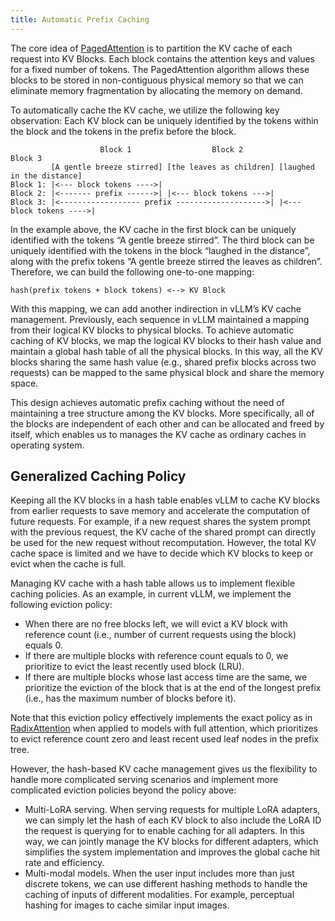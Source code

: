 ```yaml
---
title: Automatic Prefix Caching
---
```


The core idea of [PagedAttention](https://blog.vllm.ai/2023/06/20/vllm.html) is to partition the KV cache of each request into KV Blocks. Each block contains the attention keys and values for a fixed number of tokens. The PagedAttention algorithm allows these blocks to be stored in non-contiguous physical memory so that we can eliminate memory fragmentation by allocating the memory on demand.

To automatically cache the KV cache, we utilize the following key observation: Each KV block can be uniquely identified by the tokens within the block and the tokens in the prefix before the block.

```text
                    Block 1                  Block 2                  Block 3
         [A gentle breeze stirred] [the leaves as children] [laughed in the distance]
Block 1: |<--- block tokens ---->|
Block 2: |<------- prefix ------>| |<--- block tokens --->|
Block 3: |<------------------ prefix -------------------->| |<--- block tokens ---->|
```

In the example above, the KV cache in the first block can be uniquely identified with the tokens “A gentle breeze stirred”. The third block can be uniquely identified with the tokens in the block “laughed in the distance”, along with the prefix tokens “A gentle breeze stirred the leaves as children”. Therefore, we can build the following one-to-one mapping:

```text
hash(prefix tokens + block tokens) <--> KV Block
```

With this mapping, we can add another indirection in vLLM’s KV cache management. Previously, each sequence in vLLM maintained a mapping from their logical KV blocks to physical blocks. To achieve automatic caching of KV blocks, we map the logical KV blocks to their hash value and maintain a global hash table of all the physical blocks. In this way, all the KV blocks sharing the same hash value (e.g., shared prefix blocks across two requests) can be mapped to the same physical block and share the memory space.

This design achieves automatic prefix caching without the need of maintaining a tree structure among the KV blocks. More specifically, all of the blocks are independent of each other and can be allocated and freed by itself, which enables us to manages the KV cache as ordinary caches in operating system.

## Generalized Caching Policy

Keeping all the KV blocks in a hash table enables vLLM to cache KV blocks from earlier requests to save memory and accelerate the computation of future requests. For example, if a new request shares the system prompt with the previous request, the KV cache of the shared prompt can directly be used for the new request without recomputation. However, the total KV cache space is limited and we have to decide which KV blocks to keep or evict when the cache is full.

Managing KV cache with a hash table allows us to implement flexible caching policies. As an example, in current vLLM, we implement the following eviction policy:

* When there are no free blocks left, we will evict a KV block with reference count (i.e., number of current requests using the block) equals 0.
* If there are multiple blocks with reference count equals to 0, we prioritize to evict the least recently used block (LRU).
* If there are multiple blocks whose last access time are the same, we prioritize the eviction of the block that is at the end of the longest prefix (i.e., has the maximum number of blocks before it).

Note that this eviction policy effectively implements the exact policy as in [RadixAttention](https://lmsys.org/blog/2024-01-17-sglang/) when applied to models with full attention, which prioritizes to evict reference count zero and least recent used leaf nodes in the prefix tree.

However, the hash-based KV cache management gives us the flexibility to handle more complicated serving scenarios and implement more complicated eviction policies beyond the policy above:

* Multi-LoRA serving. When serving requests for multiple LoRA adapters, we can simply let the hash of each KV block to also include the LoRA ID the request is querying for to enable caching for all adapters. In this way, we can jointly manage the KV blocks for different adapters, which simplifies the system implementation and improves the global cache hit rate and efficiency.
* Multi-modal models. When the user input includes more than just discrete tokens, we can use different hashing methods to handle the caching of inputs of different modalities. For example, perceptual hashing for images to cache similar input images.
